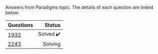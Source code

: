 Answers from Paradigms topic. The details of each question are linked below:

| Questions | Status                              |
|-----------|-----------------------------------------------------------------------------------------------:| 
| [1932](https://www.beecrowd.com.br/judge/en/problems/view/1932)      | Solved :heavy_check_mark:           |
| [2243](https://www.beecrowd.com.br/judge/en/problems/view/2243)      | Solving |

